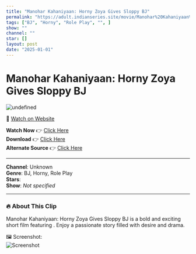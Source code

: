 ```yaml
---
title: "Manohar Kahaniyaan: Horny Zoya Gives Sloppy BJ"
permalink: "https://adult.indianseries.site/movie/Manohar%20Kahaniyaan%3A%20Horny%20Zoya%20Gives%20Sloppy%20BJ"
tags: ["BJ", "Horny", "Role Play", "", ]
show: ""
channel: ""
star: []
layout: post
date: "2025-01-01"
---
```


# Manohar Kahaniyaan: Horny Zoya Gives Sloppy BJ

![undefined](https://desisins.com/wp-content/uploads/2024/08/Desi-Zoya-DesiSins.com_.jpg)

🔗 [Watch on Website](https://adult.indianseries.site/movie/Manohar%20Kahaniyaan%3A%20Horny%20Zoya%20Gives%20Sloppy%20BJ)

**Watch Now** 👉 [Click Here](https://adult.indianseries.site/movie/Manohar%20Kahaniyaan%3A%20Horny%20Zoya%20Gives%20Sloppy%20BJ)  
**Download** 👉 [Click Here](https://adult.indianseries.site/movie/Manohar%20Kahaniyaan%3A%20Horny%20Zoya%20Gives%20Sloppy%20BJ)  
**Alternate Source** 👉 [Click Here](https://adult.indianseries.site/movie/Manohar%20Kahaniyaan%3A%20Horny%20Zoya%20Gives%20Sloppy%20BJ)

---

**Channel**: Unknown  
**Genre**: BJ, Horny, Role Play  
**Stars**:   
**Show**: *Not specified*

---

### 🔥 About This Clip

Manohar Kahaniyaan: Horny Zoya Gives Sloppy BJ is a bold and exciting short film featuring . Enjoy a passionate story filled with desire and drama.
 
🖼️ Screenshot:  
![Screenshot](https://desisins.com/wp-content/uploads/2024/08/Desi-Zoya-DesiSins.com_.jpg)

